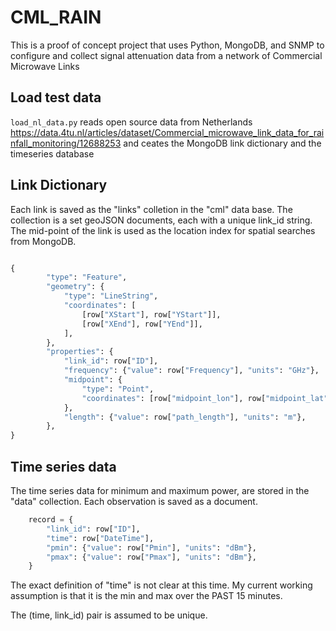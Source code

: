 # CML_RAIN  
This is a proof of concept project that uses Python, MongoDB, and SNMP to configure and collect signal attenuation data from a network of Commercial Microwave Links  

## Load test data  

`load_nl_data.py` reads open source data from Netherlands https://data.4tu.nl/articles/dataset/Commercial_microwave_link_data_for_rainfall_monitoring/12688253 and ceates the MongoDB link dictionary and the timeseries database 

## Link Dictionary  

Each link is saved as the "links" colletion in the "cml" data base. The collection is a set geoJSON documents, each with a unique link_id string.  The mid-point of the link is used as the location index for spatial searches from MongoDB.  

```python

{
        "type": "Feature",
        "geometry": {
            "type": "LineString",
            "coordinates": [
                [row["XStart"], row["YStart"]],
                [row["XEnd"], row["YEnd"]],
            ],
        },
        "properties": {
            "link_id": row["ID"],
            "frequency": {"value": row["Frequency"], "units": "GHz"},
            "midpoint": {
                "type": "Point",
                "coordinates": [row["midpoint_lon"], row["midpoint_lat"]],
            },
            "length": {"value": row["path_length"], "units": "m"},
        },
} 
```  
## Time series data   

The time series data for minimum and maximum power, are stored in the "data" collection. Each observation is saved as a document.  

``` python
    record = {
        "link_id": row["ID"],
        "time": row["DateTime"],
        "pmin": {"value": row["Pmin"], "units": "dBm"},
        "pmax": {"value": row["Pmax"], "units": "dBm"}, 
    }
```  
The exact definition of "time" is not clear at this time. My current working assumption is that it is the min and max over the PAST 15 minutes.  

The (time, link_id) pair is assumed to be unique. 
